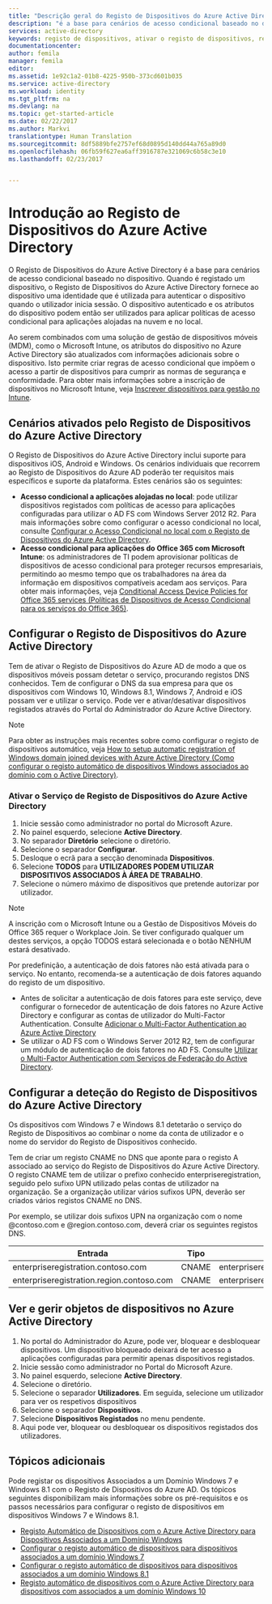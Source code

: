 ```yaml
---
title: "Descrição geral do Registo de Dispositivos do Azure Active Directory | Microsoft Docs"
description: "é a base para cenários de acesso condicional baseado no dispositivo. Quando um dispositivo é registado, o Registo de Dispositivos do Azure Active Directory aprovisiona o dispositivo com uma identidade que é utilizada para autenticar o dispositivo quando o utilizador inicia sessão."
services: active-directory
keywords: registo de dispositivos, ativar o registo de dispositivos, registo de dispositivos e MDM
documentationcenter: 
author: femila
manager: femila
editor: 
ms.assetid: 1e92c1a2-01b8-4225-950b-373cd601b035
ms.service: active-directory
ms.workload: identity
ms.tgt_pltfrm: na
ms.devlang: na
ms.topic: get-started-article
ms.date: 02/22/2017
ms.author: Markvi
translationtype: Human Translation
ms.sourcegitcommit: 8df5889bfe2757ef68d0895d140dd44a765a89d0
ms.openlocfilehash: 06fb59f627ea6aff3916787e321069c6b58c3e10
ms.lasthandoff: 02/23/2017


---
```

# <a name="get-started-with-azure-active-directory-device-registration"></a>Introdução ao Registo de Dispositivos do Azure Active Directory
O Registo de Dispositivos do Azure Active Directory é a base para cenários de acesso condicional baseado no dispositivo. Quando é registado um dispositivo, o Registo de Dispositivos do Azure Active Directory fornece ao dispositivo uma identidade que é utilizada para autenticar o dispositivo quando o utilizador inicia sessão. O dispositivo autenticado e os atributos do dispositivo podem então ser utilizados para aplicar políticas de acesso condicional para aplicações alojadas na nuvem e no local.

Ao serem combinados com uma solução de gestão de dispositivos móveis (MDM), como o Microsoft Intune, os atributos do dispositivo no Azure Active Directory são atualizados com informações adicionais sobre o dispositivo. Isto permite criar regras de acesso condicional que impõem o acesso a partir de dispositivos para cumprir as normas de segurança e conformidade. Para obter mais informações sobre a inscrição de dispositivos no Microsoft Intune, veja [Inscrever dispositivos para gestão no Intune](https://docs.microsoft.com/intune/deploy-use/enroll-devices-in-microsoft-intune).

## <a name="scenarios-enabled-by-azure-active-directory-device-registration"></a>Cenários ativados pelo Registo de Dispositivos do Azure Active Directory
O Registo de Dispositivos do Azure Active Directory inclui suporte para dispositivos iOS, Android e Windows. Os cenários individuais que recorrem ao Registo de Dispositivos do Azure AD poderão ter requisitos mais específicos e suporte da plataforma. Estes cenários são os seguintes:

* **Acesso condicional a aplicações alojadas no local**: pode utilizar dispositivos registados com políticas de acesso para aplicações configuradas para utilizar o AD FS com Windows Server 2012 R2. Para mais informações sobre como configurar o acesso condicional no local, consulte [Configurar o Acesso Condicional no local com o Registo de Dispositivos do Azure Active Directory](active-directory-conditional-access-on-premises-setup.md).
* **Acesso condicional para aplicações do Office 365 com Microsoft Intune**: os administradores de TI podem aprovisionar políticas de dispositivos de acesso condicional para proteger recursos empresariais, permitindo ao mesmo tempo que os trabalhadores na área da informação em dispositivos compatíveis acedam aos serviços. Para obter mais informações, veja [Conditional Access Device Policies for Office 365 services (Políticas de Dispositivos de Acesso Condicional para os serviços do Office 365)](active-directory-conditional-access-device-policies.md).

## <a name="setting-up-azure-active-directory-device-registration"></a>Configurar o Registo de Dispositivos do Azure Active Directory
Tem de ativar o Registo de Dispositivos do Azure AD de modo a que os dispositivos móveis possam detetar o serviço, procurando registos DNS conhecidos. Tem de configurar o DNS da sua empresa para que os dispositivos com Windows 10, Windows 8.1, Windows 7, Android e iOS possam ver e utilizar o serviço.
Pode ver e ativar/desativar dispositivos registados através do Portal do Administrador do Azure Active Directory.

> [!NOTE]
> Para obter as instruções mais recentes sobre como configurar o registo de dispositivos automático, veja [How to setup automatic registration of Windows domain joined devices with Azure Active Directory (Como configurar o registo automático de dispositivos Windows associados ao domínio com o Active Directory)](active-directory-conditional-access-automatic-device-registration-setup.md).
> 
> 

### <a name="enable-azure-active-directory-device-registration-service"></a>Ativar o Serviço de Registo de Dispositivos do Azure Active Directory
1. Inicie sessão como administrador no portal do Microsoft Azure.
2. No painel esquerdo, selecione **Active Directory**.
3. No separador **Diretório** selecione o diretório.
4. Selecione o separador **Configurar**.
5. Desloque o ecrã para a secção denominada **Dispositivos**.
6. Selecione **TODOS** para **UTILIZADORES PODEM UTILIZAR DISPOSITIVOS ASSOCIADOS À ÁREA DE TRABALHO**.
7. Selecione o número máximo de dispositivos que pretende autorizar por utilizador.

> [!NOTE]
> A inscrição com o Microsoft Intune ou a Gestão de Dispositivos Móveis do Office 365 requer o Workplace Join. Se tiver configurado qualquer um destes serviços, a opção TODOS estará selecionada e o botão NENHUM estará desativado.
> 
> 

Por predefinição, a autenticação de dois fatores não está ativada para o serviço. No entanto, recomenda-se a autenticação de dois fatores aquando do registo de um dispositivo.

* Antes de solicitar a autenticação de dois fatores para este serviço, deve configurar o fornecedor de autenticação de dois fatores no Azure Active Directory e configurar as contas de utilizador do Multi-Factor Authentication. Consulte [Adicionar o Multi-Factor Authentication ao Azure Active Directory](../multi-factor-authentication/multi-factor-authentication-get-started-cloud.md)
* Se utilizar o AD FS com o Windows Server 2012 R2, tem de configurar um módulo de autenticação de dois fatores no AD FS. Consulte [Utilizar o Multi-Factor Authentication com Serviços de Federação do Active Directory](../multi-factor-authentication/multi-factor-authentication-get-started-server.md).

## <a name="configure-azure-active-directory-device-registration-discovery"></a>Configurar a deteção do Registo de Dispositivos do Azure Active Directory
Os dispositivos com Windows 7 e Windows 8.1 detetarão o serviço do Registo de Dispositivos ao combinar o nome da conta de utilizador e o nome do servidor do Registo de Dispositivos conhecido.

Tem de criar um registo CNAME no DNS que aponte para o registo A associado ao serviço do Registo de Dispositivos do Azure Active Directory. O registo CNAME tem de utilizar o prefixo conhecido enterpriseregistration, seguido pelo sufixo UPN utilizado pelas contas de utilizador na organização. Se a organização utilizar vários sufixos UPN, deverão ser criados vários registos CNAME no DNS.

Por exemplo, se utilizar dois sufixos UPN na organização com o nome @contoso.com e @region.contoso.com, deverá criar os seguintes registos DNS.

| Entrada | Tipo | Endereço |
| --- | --- | --- |
| enterpriseregistration.contoso.com |CNAME |enterpriseregistration.windows.net |
| enterpriseregistration.region.contoso.com |CNAME |enterpriseregistration.windows.net |

## <a name="view-and-manage-device-objects-in-azure-active-directory"></a>Ver e gerir objetos de dispositivos no Azure Active Directory
1. No portal do Administrador do Azure, pode ver, bloquear e desbloquear dispositivos. Um dispositivo bloqueado deixará de ter acesso a aplicações configuradas para permitir apenas dispositivos registados.
2. Inicie sessão como administrador no Portal do Microsoft Azure.
3. No painel esquerdo, selecione **Active Directory**.
4. Selecione o diretório.
5. Selecione o separador **Utilizadores**. Em seguida, selecione um utilizador para ver os respetivos dispositivos
6. Selecione o separador **Dispositivos**.
7. Selecione **Dispositivos Registados** no menu pendente.
8. Aqui pode ver, bloquear ou desbloquear os dispositivos registados dos utilizadores.

## <a name="additional-topics"></a>Tópicos adicionais
Pode registar os dispositivos Associados a um Domínio Windows 7 e Windows 8.1 com o Registo de Dispositivos do Azure AD. Os tópicos seguintes disponibilizam mais informações sobre os pré-requisitos e os passos necessários para configurar o registo de dispositivos em dispositivos Windows 7 e Windows 8.1.

* [Registo Automático de Dispositivos com o Azure Active Directory para Dispositivos Associados a um Domínio Windows](active-directory-conditional-access-automatic-device-registration.md)
* [Configurar o registo automático de dispositivos para dispositivos associados a um domínio Windows 7](active-directory-conditional-access-automatic-device-registration-windows7.md)
* [Configurar o registo automático de dispositivos para dispositivos associados a um domínio Windows 8.1](active-directory-conditional-access-automatic-device-registration-windows-8-1.md)
* [Registo automático de dispositivos com o Azure Active Directory para dispositivos com associados a um domínio Windows 10](active-directory-azureadjoin-devices-group-policy.md)


